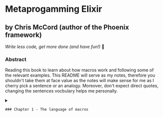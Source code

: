 # Metaprogamming Elixir

## by Chris McCord (author of the Phoenix framework)

_Write less code, get more done (and have fun!)_ :purple_heart:

### Abstract

Reading this book to learn about how macros work and following some of the relevant
examples. This README will serve as my notes, therefore you shouldn't take them at face
value as the notes will make sense for me as I cherry pick a sentence or an analogy.
Moreover, don't expect direct quotes, changing the sentences vocbulary helps me personally.

<details>

<summary>

    ### Chapter 1 - The language of macros 

</summary>

-   Macros are code that write code.
-   Elixir itself is made with macros, as a result you can extend the language itself
    to include things you think you might need.
-   Metaprogramming in elixir serves the purpose of extensibility by design.
-   With this power one can even define languages within elixir. The following is a valid Elixir program.

```elixir
div do
    h1 class: "title" do
        text "Hello"
    end
    p do
        text "Metaprogramming Elixir"
    end
end
"<div><h1 class=\"title\">Hello</h1><p>Metaprogramming Elixir</p></div>"
```

#### The Abstract Syntax Tree

-   Most languages use AST but you never need to know about them. They are used typically during compilation
    or interpretation to transform source code into a tree structure before being turned into bytecode
    or machine code..
-   José Valim, the creator of Elixir, chose to expose this AST and the syntax to interact with it.
-   We can now operate at the same level as the compiler.
-   Metaprogramming in Elixir revolves around manipulating and accessing ASTs.
-   To access the AST representation we use the `quote` macro.

```elixir
iex> quote do: 1 + 2
{:+, [context: Elixir, import: Kernel], [1, 2]}
```

```elixir
iex> quote do: div(10, 2)
{:div, [context: Elixir, import: Kernel], [10, 2]}
```

-   This is the internals of the Elixir language itself.
-   This gives you easy options for infering meaning and optimising performance all while being within Elixirs high level syntax.
-   The purpose of macros is to interact with this AST with the syntax of Elixir.
-   Macros turn you from language consumer to language creator. You have the same level of power as José when he wrote the standard library.

#### Trying It All Together

"Let's write a macro that can print the spoken form of an Elixir mathematical expression, such as 5 + 2, when calculating a result.
In most languages, we would have to parse a string expression into something digestible by our program. With Elixir, we can access
the representation of expressions directly with macros."

[First macro - `math.exs`](math.exs)

<!-- <details>
    <summary> [First macro - `math.exs`](math.exs) </summary>
    ```elixir
        defmodule Math do
        @moduledoc false

        defmacro say({:+, _, [lhs, rhs]}) do
            quote do
            lhs = unquote(lhs)
            rhs = unquote(rhs)
            result = lhs + rhs
            IO.puts("#{lhs} plus #{rhs} is #{result}")
            result
            end
        end

        defmacro say({:*, _, [lhs, rhs]}) do
            quote do
            lhs = unquote(lhs)
            rhs = unquote(rhs)
            result = lhs * rhs
            IO.puts("#{lhs} times #{rhs} is #{result}")
            result
            end
        end
        end
    ``` 
</details> -->

Note when you use this in iex you need to first `c "math.exs"` then `require Math` but i've included it in [.iex.exs](.iex.exs) to save time.
Automagically adding these when you open iex with `iex math.exs`.

In this example. We take what we know from the AST representations so far from the `quote` we used. We then create `defmacro`-s. We can still
have many function clauses with macros. With that, we create two macros called `say` and we pattern match on the AST with the defining feature
being the operator at the start of the AST, `{:+, ...}`, and use a new keyword called `unquote`. From the docs:

```elixir
iex(1)> h unquote

                             defmacro unquote(expr)

Unquotes the given expression from inside a macro.

## Examples

Imagine the situation you have a variable value and you want to inject it
inside some quote. The first attempt would be:

    value = 13
    quote do
      sum(1, value, 3)
    end

Which would then return:

    {:sum, [], [1, {:value, [], quoted}, 3]}

Which is not the expected result. For this, we use unquote:

    iex> value = 13
    iex> quote do
    ...>   sum(1, unquote(value), 3)
    ...> end
    {:sum, [], [1, 13, 3]}
```

I assume from this then when you pass variables to a macro they need to be `unqoute`-d, incontrast to passing a value directly.
Which I'm not following as Elixir is pass-by-value so wouldn't the value just be known?

Yes that's correct because we are dealing with ASTs not the data it represents; therefore the pass-by-value argument doesn't hold.
Much like interpolation from Ecto and the difference between `"Hello world"` and `"Hello #{world}`.

Back to the `math.exs`example. 

</details>
